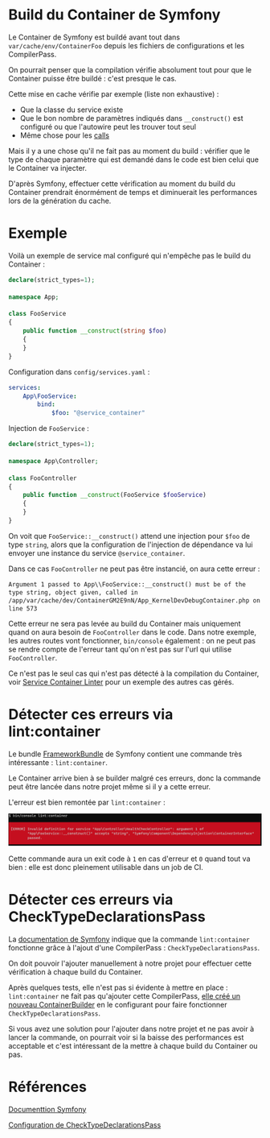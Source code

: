 # Build du Container de Symfony

Le Container de Symfony est buildé avant tout dans `var/cache/env/ContainerFoo` depuis les fichiers de configurations et les CompilerPass.

On pourrait penser que la compilation vérifie absolument tout pour que le Container puisse être buildé : c'est presque le cas.

Cette mise en cache vérifie par exemple (liste non exhaustive) :
 * Que la classe du service existe
 * Que le bon nombre de paramètres indiqués dans `__construct()` est configuré ou que l'autowire peut les trouver tout seul
 * Même chose pour les [calls](https://symfony.com/doc/current/service_container/calls.html)

Mais il y a une chose qu'il ne fait pas au moment du build : vérifier que le type de chaque paramètre qui est demandé dans le code est bien celui que le Container va injecter.

D'après Symfony, effectuer cette vérification au moment du build du Container prendrait énormément de temps et diminuerait les performances lors de la génération du cache.

# Exemple

Voilà un exemple de service mal configuré qui n'empêche pas le build du Container :
```php
declare(strict_types=1);

namespace App;

class FooService
{
    public function __construct(string $foo)
    {
    }
}
```

Configuration dans `config/services.yaml` :
```yaml
services:
    App\FooService:
        bind:
            $foo: "@service_container"
```

Injection de `FooService` :
```php
declare(strict_types=1);

namespace App\Controller;

class FooController
{
    public function __construct(FooService $fooService)
    {
    }
}
```

On voit que `FooService::__construct()` attend une injection pour `$foo` de type `string`,
alors que la configuration de l'injection de dépendance va lui envoyer une instance du service `@service_container`.

Dans ce cas `FooController` ne peut pas être instancié, on aura cette erreur :
```
Argument 1 passed to App\\FooService::__construct() must be of the type string, object given, called in /app/var/cache/dev/ContainerGM2E9nN/App_KernelDevDebugContainer.php on line 573
```

Cette erreur ne sera pas levée au build du Container mais uniquement quand on aura besoin de `FooController` dans le code. 
Dans notre exemple, les autres routes vont fonctionner, `bin/console` également : 
on ne peut pas se rendre compte de l'erreur tant qu'on n'est pas sur l'url qui utilise `FooController`.

Ce n'est pas le seul cas qui n'est pas détecté à la compilation du Container,
voir [Service Container Linter](https://symfony.com/blog/new-in-symfony-4-4-service-container-linter) 
pour un exemple des autres cas gérés.

# Détecter ces erreurs via lint:container

Le bundle [FrameworkBundle](https://github.com/symfony/framework-bundle) de Symfony contient une commande très intéressante : `lint:container`.

Le Container arrive bien à se builder malgré ces erreurs, donc la commande peut être lancée dans notre projet même si il y a cette erreur.

L'erreur est bien remontée par `lint:container` :

![Definition error](images/lint-container/definition-error.png)

Cette commande aura un exit code à `1` en cas d'erreur et `0` quand tout va bien : elle est donc pleinement utilisable dans un job de CI.

# Détecter ces erreurs via CheckTypeDeclarationsPass

La [documentation de Symfony](https://symfony.com/blog/new-in-symfony-4-4-service-container-linter) indique que la commande `lint:container` fonctionne grâce à l'ajout d'une CompilerPass : `CheckTypeDeclarationsPass`.

On doit pouvoir l'ajouter manuellement à notre projet pour effectuer cette vérification à chaque build du Container.

Après quelques tests, elle n'est pas si évidente à mettre en place : 
`lint:container` ne fait pas qu'ajouter cette CompilerPass, 
[elle créé un nouveau ContainerBuilder](https://github.com/symfony/framework-bundle/blob/v5.2.0/Command/ContainerLintCommand.php#L125) 
en le configurant pour faire fonctionner `CheckTypeDeclarationsPass`.

Si vous avez une solution pour l'ajouter dans notre projet et ne pas avoir à lancer la commande, 
on pourrait voir si la baisse des performances est acceptable et c'est intéressant de la mettre à chaque build du Container ou pas.

# Références

[Documenttion Symfony](https://symfony.com/blog/new-in-symfony-4-4-service-container-linter)

[Configuration de CheckTypeDeclarationsPass](https://github.com/symfony/framework-bundle/blob/v5.2.0/Command/ContainerLintCommand.php#L125)
